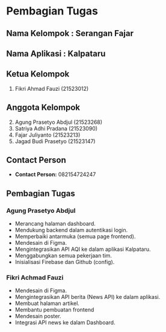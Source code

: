 # Pembagian Tugas

## Nama Kelompok : Serangan Fajar
## Nama Aplikasi : Kalpataru

## Ketua Kelompok
1. Fikri Ahmad Fauzi (21523012)

## Anggota Kelompok
2. Agung Prasetyo Abdjul (21523268)
3. Satriya Adhi Pradana (21523090)
4. Fajar Juliyanto (21523213)
5. Jagad Budi Prasetyo (21523147)

## Contact Person
- **Contact Person:** 082154724247

## Pembagian Tugas

### Agung Prasetyo Abdjul
- Merancang halaman dashboard.
- Mendukung backend dalam autentikasi login.
- Memperbaiki antarmuka (semua page frontend).
- Mendesain di Figma.
- Mengintegrasikan API AQI ke dalam aplikasi Kalpataru.
- Menggabungkan semua pekerjaan tim.
- Inisialisasi Firebase dan Github (config).

### Fikri Achmad Fauzi
- Mendesain di Figma.
- Mengintegrasikan API berita (News API) ke dalam aplikasi.
- Membuat halaman artikel.
- Membantu pembuatan frontend
- Mendesain poster.
- Integrasi API news ke dalam Dashboard.

